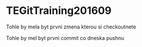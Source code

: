 # TEGitTraining201609

Tohle by mela byt prvni zmena kterou si checkoutnete

Tohle by mel byt prvni commit co dneska pushnu